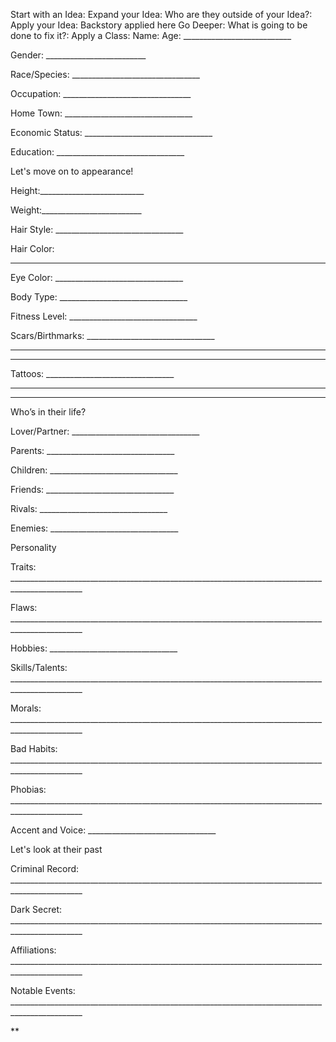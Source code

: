 Start with an Idea:
Expand your Idea:
Who are they outside of your Idea?: 
Apply your Idea:
Backstory applied here
Go Deeper:
What is going to be done to fix it?:
Apply a Class:
Name:
Age: ___________________________

  

Gender: _________________________

  

Race/Species: ________________________________

  

Occupation: ________________________________

  

Home Town: ________________________________

  

Economic Status: ________________________________

  

Education: ________________________________

  

Let's move on to appearance!

  

Height:__________________________

  

Weight:_________________________

  

Hair Style: ________________________________

  
  

Hair Color:

________________________________

  

Eye Color: ________________________________

  

Body Type: ________________________________

  

Fitness Level: ________________________________

  

Scars/Birthmarks: ________________________________

________________________________

________________________________

  
Tattoos: ________________________________

________________________________

________________________________

  

Who’s in their life?

  

Lover/Partner: ________________________________

  

Parents: ________________________________

  

Children: ________________________________

  

Friends: ________________________________

  

Rivals: ________________________________

  

Enemies: ________________________________

  

Personality

  

Traits: ________________________________________________________________________________________________

  

Flaws: ________________________________________________________________________________________________

  

Hobbies: ________________________________

  

Skills/Talents: ________________________________________________________________________________________________

  

Morals: ________________________________________________________________________________________________

  

Bad Habits: ________________________________________________________________________________________________

  

Phobias: ________________________________________________________________________________________________

  

Accent and Voice: ________________________________

  

Let's look at their past

  

Criminal Record: ________________________________________________________________________________________________

  

Dark Secret: ________________________________________________________________________________________________

  

Affiliations: ________________________________________________________________________________________________

Notable Events: ________________________________________________________________________________________________

  
**